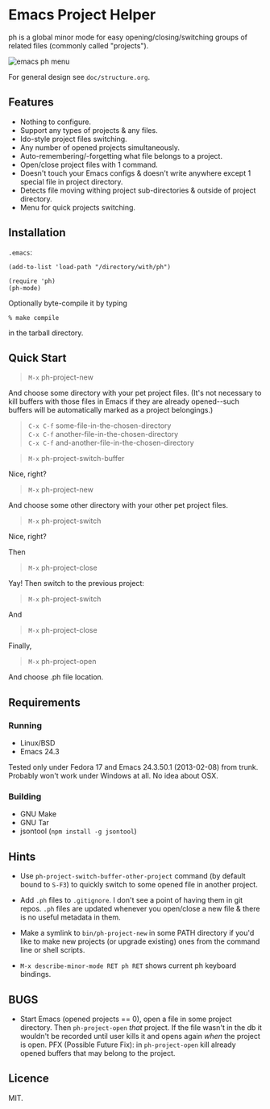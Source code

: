 # Emacs Project Helper

ph is a global minor mode for easy opening/closing/switching groups of
related files (commonly called "projects").

![emacs ph menu](https://raw.github.com/gromnitsky/ph/master/doc/ss-menu.png)

For general design see `doc/structure.org`.

## Features

* Nothing to configure.
* Support any types of projects & any files.
* Ido-style project files switching.
* Any number of opened projects simultaneously.
* Auto-remembering/-forgetting what file belongs to a project.
* Open/close project files with 1 command.
* Doesn't touch your Emacs configs & doesn't write anywhere except 1
  special file in project directory.
* Detects file moving withing project sub-directories & outside of
  project directory.
* Menu for quick projects switching.

## Installation

`.emacs`:

    (add-to-list 'load-path "/directory/with/ph")

	(require 'ph)
    (ph-mode)

Optionally byte-compile it by typing

    % make compile

in the tarball directory.

## Quick Start

> `M-x` ph-project-new

And choose some directory with your pet project files. (It's not
necessary to kill buffers with those files in Emacs if they are already
opened--such buffers will be automatically marked as a project
belongings.)

> `C-x C-f` some-file-in-the-chosen-directory<br>
> `C-x C-f` another-file-in-the-chosen-directory<br>
> `C-x C-f` and-another-file-in-the-chosen-directory<br>

> `M-x` ph-project-switch-buffer

Nice, right?

> `M-x` ph-project-new

And choose some other directory with your other pet project files.

> `M-x` ph-project-switch

Nice, right?

Then

> `M-x` ph-project-close

Yay! Then switch to the previous project:

> `M-x` ph-project-switch

And

> `M-x` ph-project-close

Finally,

> `M-x` ph-project-open

And choose .ph file location.

## Requirements

### Running

* Linux/BSD
* Emacs 24.3

Tested only under Fedora 17 and Emacs 24.3.50.1 (2013-02-08) from trunk.
Probably won't work under Windows at all. No idea about OSX.

### Building

* GNU Make
* GNU Tar
* jsontool (`npm install -g jsontool`)

## Hints

* Use `ph-project-switch-buffer-other-project` command (by default bound
  to `S-F3`) to quickly switch to some opened file in another project.

* Add `.ph` files to `.gitignore`. I don't see a point of having them in
  git repos. `.ph` files are updated whenever you open/close a new file
  & there is no useful metadata in them.

* Make a symlink to `bin/ph-project-new` in some PATH directory if you'd
  like to make new projects (or upgrade existing) ones from the command
  line or shell scripts.

* `M-x describe-minor-mode RET ph RET` shows current ph keyboard
  bindings.

## BUGS

* Start Emacs (opened projects == 0), open a file in some project
  directory. Then `ph-project-open` *that* project. If the file wasn't
  in the db it wouldn't be recorded until user kills it and opens again
  *when* the project is open. PFX (Possible Future Fix): in
  `ph-project-open` kill already opened buffers that may belong to the
  project.

## Licence

MIT.
